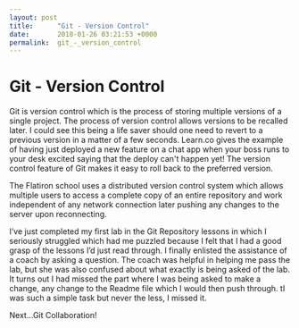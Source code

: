 ```yaml
---
layout: post
title:      "Git - Version Control"
date:       2018-01-26 03:21:53 +0000
permalink:  git_-_version_control
---
```



# Git - Version Control
Git is version control which is the process of storing multiple versions of a single project.  The process of version control allows versions to be recalled later.  I could see this being a life saver should one need to revert to a previous version in a matter of a few seconds.  Learn.co gives the example of having just deployed a new feature on a chat app when your boss runs to your desk excited saying that the deploy can't happen yet!  The version control feature of Git makes it easy to roll back to the preferred version.  

The Flatiron school uses a distributed version control system which allows multiple users to access a complete copy of an entire repository and work independent of any network connection later pushing any changes to the server upon reconnecting.  

I’ve just completed my first lab in the Git Repository lessons in which I seriously struggled which had me puzzled because I felt that I had a good grasp of the lessons I’d just read through.  I finally enlisted the assistance of a coach by asking a question.  The coach was helpful in helping me pass the lab, but she was also confused about what exactly is being asked of the lab.  It turns out I had missed the part where I was being asked to make a change, any change to the Readme file which I would then push through.  tI was such a simple task but never the less, I missed it.  

Next...Git Collaboration!

